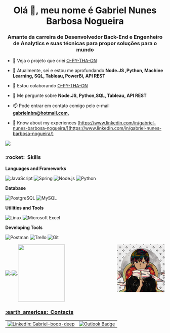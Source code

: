 <h1 align="center">Olá 👋, meu nome é Gabriel Nunes Barbosa Nogueira</h1>
<h3 align="center">Amante da carreira de Desenvolvedor Back-End e Engenheiro de Analytics e suas técnicas para propor soluções para o mundo</h3>

- 🔭 Veja o projeto que criei [O-PY-THA-ON](https://github.com/O-PY-THA-ON)

- 🌱 Atualmente, sei e estou me aprofundando **Node.JS ,Python, Machine Learning, SQL, Tableau, PowerBi, API REST**

- 👯 Estou colaborando  [O-PY-THA-ON](https://github.com/O-PY-THA-ON)

- 💬 Me pergunte sobre **Node.JS, Python,SQL, Tableau, API REST**

- 📫 Pode entrar em contato comigo pelo e-mail **gabrielnbn@hotmail.com,**

- 📄 Know about my experiences [https://www.linkedin.com/in/gabriel-nunes-barbosa-nogueira/](https://www.linkedin.com/in/gabriel-nunes-barbosa-nogueira/)


![](https://komarev.com/ghpvc/?username=Gabriel-boop-deep&color=006bed)

<h3> :rocket: &nbsp;Skills </h3>

**Languages and Frameworks**

  ![JavaScript](https://img.shields.io/badge/javascript-ED8B00?style=for-the-badge&logo=javascript&logoColor=white)
  ![Spring](https://img.shields.io/badge/Spring-6DB33F?style=for-the-badge&logo=spring&logoColor=white)
  ![Node.js](https://img.shields.io/badge/node.js-339933?style=for-the-badge&logo=node.js&logoColor=white)
  ![Python](https://img.shields.io/badge/Python-14354C?style=for-the-badge&logo=python&logoColor=white)

  
**Database**

  ![PostgreSQL](https://img.shields.io/badge/PostgreSQL-316192?style=for-the-badge&logo=postgresql&logoColor=white)
  ![MySQL](https://img.shields.io/badge/MySQL-133331?style=for-the-badge&logo=mysql&logoColor=white)

**Utilities and Tools**

  ![Linux](https://img.shields.io/badge/Linux-E34F26?style=for-the-badge&logo=linux&logoColor=black)
  ![Microsoft Excel](https://img.shields.io/badge/Microsoft_Excel-217346?style=for-the-badge&logo=microsoft-excel&logoColor=white)
  

**Developing Tools**

  ![Postman](https://img.shields.io/badge/Postman-FF6C37?style=for-the-badge&logo=Postman&logoColor=white)
  ![Trello](https://img.shields.io/badge/Trello-0052CC?style=for-the-badge&logo=trello&logoColor=white)
  ![Git](https://img.shields.io/badge/GIT-E44C30?style=for-the-badge&logo=git&logoColor=white)
<br/>

 <img align='right' src='https://github.com/Gabriel-boop-deep/meuGif/blob/main/meuGif.gif' width='150'>

<div>
  <a href="https://github.com/Gabriel-boop-deep">
  <img height="150em"   align="center" src="https://github-readme-stats.vercel.app/api?username=Gabriel-boop-deep&show_icons=true&theme=react&include_all_commits=true&count_private=true"/>
  <img height="150em"  align="center" src="https://github-readme-stats.vercel.app/api/top-langs/?username=Gabriel-boop-deep&layout=compact&langs_count=7&theme=react" />

  <img align="center" width="148" height="180" src="https://media1.tenor.com/images/68e8337fb4eb7e40645d832c64762a8b/tenor.gif?itemid=19443613">
</div>

<h3> :earth_americas: &nbsp;Contacts </h3> 

<table>
  <tr>
    <td>
      <a href="https://www.linkedin.com/in/gabriel-nunes-barbosa-nogueira/" target="_blank">
        <img src="https://img.shields.io/badge/-GabrielNunes-blue?style=flat-square&logo=Linkedin&logoColor=white" alt="LinkedIn: Gabriel-boop-deep">
      </a>
    </td>
    <td>
      <a href="mailto:gabrielnbn@hotmail.com" target="_blank">
        <img src="https://img.shields.io/badge/-gabrielnbn@hotmail.com-0078D4?style=flat-square&logo=Microsoft-Outlook&logoColor=white" alt="Outlook Badge">
      </a>
    </td>
  </tr>
</table>



